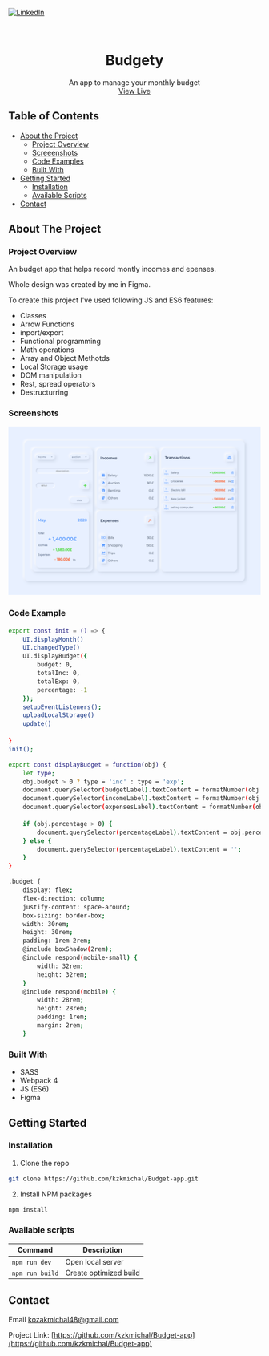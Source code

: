 <!-- [![MIT License][license-shield]][license-url] -->

[![LinkedIn][linkedin-shield]][linkedin-url]

<br />
  <h1 align="center">Budgety</h1>

  <p align="center">
    An app to manage your monthly budget
    <br />
    <a href="https://kzkmichal.github.io/Budget-app">View Live</a>
  </p>
</p>

<!-- TABLE OF CONTENTS -->

## Table of Contents

- [About the Project](#about-the-project)
  - [Project Overview](#project-overview)
  - [Screeenshots](#screenshots)
  - [Code Examples](#code-example)
  - [Built With](#built-with)
- [Getting Started](#getting-started)
  - [Installation](#installation)
  - [Available Scripts](#available-scripts)
- [Contact](#contact)

<!-- ABOUT THE PROJECT -->

## About The Project

### Project Overview

<p>
An budget app that helps record montly incomes and epenses.

Whole design was created by me in Figma.

To create this project I've used following JS and ES6 features:

</p>

- Classes
- Arrow Functions
- inport/export
- Functional programming
- Math operations
- Array and Object Methotds
- Local Storage usage
- DOM manipulation
- Rest, spread operators
- Destructurring

### Screenshots

<p align="center">
    <img src="./src/imagies/budgety.png" alt="Screenshot">
</p>

### Code Example

```sh
export const init = () => {
    UI.displayMonth()
    UI.changedType()
    UI.displayBudget({
        budget: 0,
        totalInc: 0,
        totalExp: 0,
        percentage: -1
    });
    setupEventListeners();
    uploadLocalStorage()
    update()

}
init();
```

```sh
export const displayBudget = function(obj) {
    let type;
    obj.budget > 0 ? type = 'inc' : type = 'exp';
    document.querySelector(budgetLabel).textContent = formatNumber(obj.budget, type) + '£';
    document.querySelector(incomeLabel).textContent = formatNumber(obj.totalInc, 'inc') + '£';
    document.querySelector(expensesLabel).textContent = formatNumber(obj.totalExp, 'exp') + '£';

    if (obj.percentage > 0) {
        document.querySelector(percentageLabel).textContent = obj.percentage + '%';
    } else {
        document.querySelector(percentageLabel).textContent = '';
    }
}
```

```sh
.budget {
    display: flex;
    flex-direction: column;
    justify-content: space-around;
    box-sizing: border-box;
    width: 30rem;
    height: 30rem;
    padding: 1rem 2rem;
    @include boxShadow(2rem);
    @include respond(mobile-small) {
        width: 32rem;
        height: 32rem;
    }
    @include respond(mobile) {
        width: 28rem;
        height: 28rem;
        padding: 1rem;
        margin: 2rem;
    }
```

### Built With

- SASS
- Webpack 4
- JS (ES6)
- Figma

<!-- GETTING STARTED -->

## Getting Started

### Installation

1. Clone the repo

```sh
git clone https://github.com/kzkmichal/Budget-app.git
```

2. Install NPM packages

```sh
npm install
```

### Available scripts

| Command         | Description            |
| --------------- | ---------------------- |
| `npm run dev`   | Open local server      |
| `npm run build` | Create optimized build |

<!-- CONTACT -->

## Contact

Email [kozakmichal48@gmail.com](mailto:kozakmichal48@gmail.com)

Project Link: [https://github.com/kzkmichal/Budget-app](https://github.com/kzkmichal/Budget-app)

<!-- MARKDOWN LINKS & IMAGES -->
<!-- [license-shield]: https://img.shields.io/github/license/othneildrew/Best-README-Template.svg?style=flat-square
[license-url]: https://github.com/othneildrew/Best-README-Template/blob/master/LICENSE.txt -->

[linkedin-shield]: https://img.shields.io/badge/-LinkedIn-black.svg?style=flat-square&logo=linkedin&colorB=555
[linkedin-url]: https://www.linkedin.com/in/michal-kozak-7a881013b/
